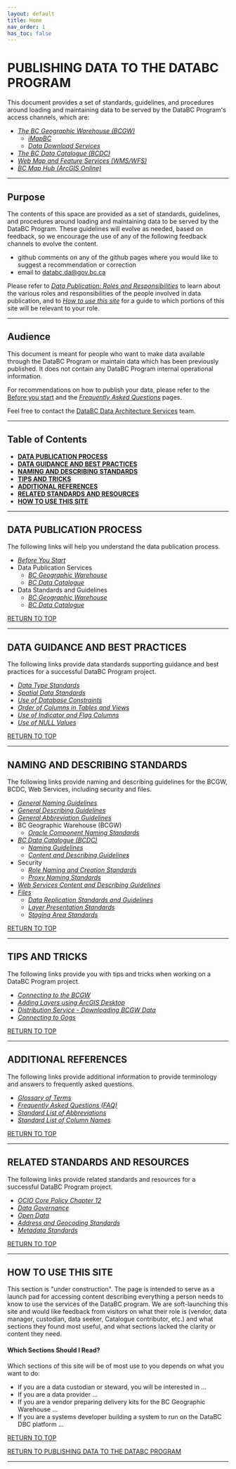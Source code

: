 ```yaml
---
layout: default
title: Home
nav_order: 1
has_toc: false
---
```


# PUBLISHING DATA TO THE DATABC PROGRAM

This document provides a set of standards, guidelines, and procedures around loading and maintaining data to be served by the DataBC Program's access channels, which are:
+ [_The BC Geographic Warehouse (BCGW)_](https://www2.gov.bc.ca/gov/content?id=18B291A12B4F42EA98169892F4B46D61)
   + [_iMapBC_](https://www2.gov.bc.ca/gov/content?id=C52F8C3BFE8C4110A63171337F363F43)
   + [_Data Download Services_](https://www2.gov.bc.ca/gov/content?id=B19E16070B824DB481F49CEE3B9AF1F8)
+ [_The BC Data Catalogue (BCDC)_](https://catalogue.data.gov.bc.ca)
+ [_Web Map and Feature Services (WMS/WFS)_](https://www2.gov.bc.ca/gov/content?id=95D78D544B244F34B89223EF069DF74E)
+ [_BC Map Hub (ArcGIS Online)_](https://www2.gov.bc.ca/gov/content?id=DE0602BB42664AA28C9F059D45CC1CC2)

-----------------------

## Purpose

The contents of this space are provided as a set of standards, guidelines, and procedures around loading and maintaining data to be served by the DataBC Program. These guidelines will evolve as needed, based on feedback, so we encourage the use of any of the following feedback channels to evolve the content.

+ github comments on any of the github pages where you would like to suggest a recommendation or correction
+ email to databc.da@gov.bc.ca  

Please refer to [_Data Publication: Roles and Responsibilities_](pages/roles_and_responsibilities.md#data-publication-roles-and-responsibilities) to learn about the various roles and responsibilities of the people involved in data publication, and to
[_How to use this site_](#how-to-use-this-site) for a guide to which portions of this site will be relevant to your role.
  
-----------------------------------------------------------

## Audience

This document is meant for people who want to make data available through the DataBC Program or maintain data which has been previously published. It does not contain any DataBC Program internal operational information.

For recommendations on how to publish your data, please refer to the [Before you start](pages/before_you_start.md#before-you-start) and the [_Frequently Asked Questions_](pages/faq.md#frequently-asked-questions-faq) pages. 

Feel free to contact the [DataBC Data Architecture Services](mailto:databc.da@gov.bc.ca) team.

-----------------------

## Table of Contents
+ [**DATA PUBLICATION PROCESS**](#data-publication-process)
+ [**DATA GUIDANCE AND BEST PRACTICES**](#data-guidance-and-best-practices)
+ [**NAMING AND DESCRIBING STANDARDS**](#naming-and-describing-standards)
+ [**TIPS AND TRICKS**](#tips-and-tricks)
+ [**ADDITIONAL REFERENCES**](#additional-references)
+ [**RELATED STANDARDS AND RESOURCES**](#related-standards-and-resources)
+ [**HOW TO USE THIS SITE**](#how-to-use-this-site)

-----------------------

## DATA PUBLICATION PROCESS

The following links will help you understand the data publication process.

+ [_Before You Start_](pages/dsg_before_you_start.md)
+ Data Publication Services 
   + [_BC Geographic Warehouse_](pages/dps_bcgw.md)
   + [_BC Data Catalogue_](pages/dps_bcdc.md)
+ Data Standards and Guidelines
   + [_BC Geographic Warehouse_](pages/dsg_bcgw.md)  
   + [_BC Data Catalogue_](pages/dsg_bcdc.md)
 
[RETURN TO TOP][1] 

-----------------------------------------------------------
 
## DATA GUIDANCE AND BEST PRACTICES

The following links provide data standards supporting guidance and best practices for a successful DataBC Program project. 

+ <a name=datatype>[_Data Type Standards_](pages/data_guidance_and_best_practices.md#data-type-standards)</a>
+ <a name=spatial>[_Spatial Data Standards_](pages/data_guidance_and_best_practices.md#spatial-data-standards)</a>
+ <a name=constraints>[_Use of Database Constraints_](pages/data_guidance_and_best_practices.md#use-of-database-constraints)</a>
+ <a name=order>[_Order of Columns in Tables and Views_](pages/data_guidance_and_best_practices.md#order-of-columns-in-tables-and-views)</a>
+ <a name=indicator>[_Use of Indicator and Flag Columns_](pages/data_guidance_and_best_practices.md#use-of-indicator-and-flag-columns)<a/>
+ <a name=values>[_Use of NULL Values_](pages/data_guidance_and_best_practices.md#use-of-null-values)</a>

[RETURN TO TOP][1] 

-----------------------------------------------------------

## NAMING AND DESCRIBING STANDARDS

The following links provide naming and describing guidelines for the BCGW, BCDC, Web Services, including security and files.

+ <a name=naming>[_General Naming Guidelines_](pages/naming_and_describing.md#general-naming-guidelines)</a>
+ <a name=describing>[_General Describing Guidelines_](pages/naming_and_describing.md#general-describing-guidelines)</a>
+ <a name=abbreviations>[_General Abbreviation Guidelines_](pages/naming_and_describing.md#general-abbreviation-guidelines)</a>
+ <a name=geographicwarehouse>BC Geographic Warehouse (BCGW)</a>
   + [_Oracle Component Naming Standards_](pages/naming_and_describing.md#oracle-component-naming-standards)
+ <a name=catalogue>[_BC Data Catalogue (BCDC)_](pages/naming_and_describing.md#bc-data-catalogue-naming-guidelines)</a>
   + [_Naming Guidelines_](pages/naming_and_describing.md#bc-data-catalogue-naming-guidelines)
   + [_Content and Describing Guidelines_](pages/naming_and_describing.md#BC-DATA-CATALOGUE-CONTENT-AND-DESCRIBING-GUIDELINES)
+ <a name=security>Security</a>
   + [_Role Naming and Creation Standards_](pages/role_naming_and_creation_standards.md#role-naming-and-creation-standards)
   + [_Proxy Naming Standards_](pages/proxy_creation_standards.md#proxy-naming-standards)
+ <a name=webservices>[_Web Services Content and Describing Guidelines_](pages/naming_and_describing.md#web-services-content-and-describing-guidelines)</a>
+ <a name=files>[_Files_](pages/naming_and_describing.md#naming-and-describing-standards)</a>
   + [_Data Replication Standards and Guidelines_](pages/data_replication_standards_and_guidelines.md#data-replication-standards-and-guidelines)
   + [_Layer Presentation Standards_](pages/layer_file_presentation_standards.md#layer-presentation-standards)
   + [_Staging Area Standards_](pages/staging_area_standards.md#staging-area-standards)
 
[RETURN TO TOP][1] 

-----------------------------------------------------------
 
## TIPS AND TRICKS

The following links provide you with tips and tricks when working on a DataBC Program project. 

+ <a name=connecting>[_Connecting to the BCGW_](pages/tips_and_tricks.md#connecting-to-the-bcgw)</a>
+ <a name=layers>[_Adding Layers using ArcGIS Desktop_](pages/tips_and_tricks.md#adding-layers-using-arcgis-desktop)</a>
+ <a name=layers>[_Distribution Service - Downloading BCGW Data_](pages/distribution_service)</a>
+ <a name=gogs>[_Connecting to Gogs_](pages/tips_and_tricks.md#connecting-to-gogs)</a>

[RETURN TO TOP][1] 

-----------------------------------------------------------

## ADDITIONAL REFERENCES

The following links provide additional information to provide terminology and answers to frequently asked questions.
 
+ <a name=glossary>[_Glossary of Terms_](pages/glossary.md#glossary)</a>
+ <a name=faq>[_Frequently Asked Questions (FAQ)_](pages/faq.md#frequently-asked-questions-faq)</a>
+ <a name=listabbreviations>[_Standard List of Abbreviations_](pages/naming_and_describing.md#appendix-a-standard-list-of-abbreviations)</a>
+ <a name=listcolumnnames>[_Standard List of Column Names_](pages/naming_and_describing.md#appendix-b-standard-list-of-column-names)</a>

[RETURN TO TOP][1] 

-----------------------------------------------------------

## RELATED STANDARDS AND RESOURCES

The following links provide related standards and resources for a successful DataBC Program project. 

+ <a name = ocio>[_OCIO Core Policy Chapter 12_](https://www2.gov.bc.ca/gov/content?id=BAA776C61B934ADA95F42CE503D2784F)</a>
+ <a name=governance>[_Data Governance_](pages/data_governance.md#data-governance)</a>
+ <a name=opendata>[_Open Data_](pages/open_data.md#open-data)</a>
+ <a name=geocoding>[_Address and Geocoding Standards_](pages/address_and_geocoding_standards.md#address-and-geocoding-standards)</a>
+ <a name=metadata>[_Metadata Standards_](pages/metadata_standards.md#metadata-standards)</a>

[RETURN TO TOP][1] 

-----------------------------------------------------------
## HOW TO USE THIS SITE

This section is "under construction".  The page is intended to serve as a launch pad for accessing content describing everything a person needs to know to use the services of the DataBC program.  We are soft-launching this site and would like feedback from visitors on what their role is (vendor, data manager, custodian, data seeker, Catalogue contributor, etc.) and what sections they found most useful, and what sections lacked the clarity or content they need.

#### Which Sections Should I Read?

Which sections of this site will be of most use to you depends on what you want to do:

+ If you are a data custodian or steward, you will be interested in ...
+ If you are a data provider ...
+ If you are a vendor preparing delivery kits for the BC Geographic Warehouse ...
+ If you are a systems developer building a system to run on the DataBC DBC platform ...

[RETURN TO TOP][1]

[RETURN TO PUBLISHING DATA TO THE DATABC PROGRAM][2]

-------------------------------------------------------

[1]: #publishing-data-to-the-databc-program
[2]: index.md#publishing-data-to-the-databc-program
